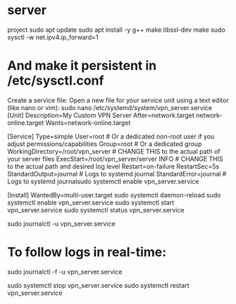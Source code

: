 # server
project
sudo apt update
sudo apt install -y g++ make libssl-dev 
make
sudo sysctl -w net.ipv4.ip_forward=1
# And make it persistent in /etc/sysctl.conf
Create a service file:
Open a new file for your service unit using a text editor (like nano or vim):
sudo nano /etc/systemd/system/vpn_server.service
[Unit]
Description=My Custom VPN Server
After=network.target network-online.target
Wants=network-online.target

[Service]
Type=simple
User=root  # Or a dedicated non-root user if you adjust permissions/capabilities
Group=root # Or a dedicated group
WorkingDirectory=/root/vpn_server # CHANGE THIS to the actual path of your server files
ExecStart=/root/vpn_server/server INFO # CHANGE THIS to the actual path and desired log level
Restart=on-failure
RestartSec=5s
StandardOutput=journal # Logs to systemd journal
StandardError=journal  # Logs to systemd journalsudo systemctl enable vpn_server.service

[Install]
WantedBy=multi-user.target
sudo systemctl daemon-reload
sudo systemctl enable vpn_server.service
sudo systemctl start vpn_server.service
sudo systemctl status vpn_server.service

sudo journalctl -u vpn_server.service
# To follow logs in real-time:
sudo journalctl -f -u vpn_server.service

sudo systemctl stop vpn_server.service
sudo systemctl restart vpn_server.service

